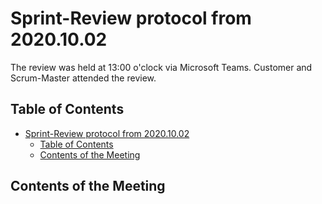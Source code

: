 # Sprint-Review protocol from 2020.10.02

The review was held at 13:00 o'clock via Microsoft Teams. Customer and Scrum-Master attended the review.

## Table of Contents

- [Sprint-Review protocol from 2020.10.02](#sprint-review-protocol-from-20201002)
  - [Table of Contents](#table-of-contents)
  - [Contents of the Meeting](#contents-of-the-meeting)

## Contents of the Meeting


